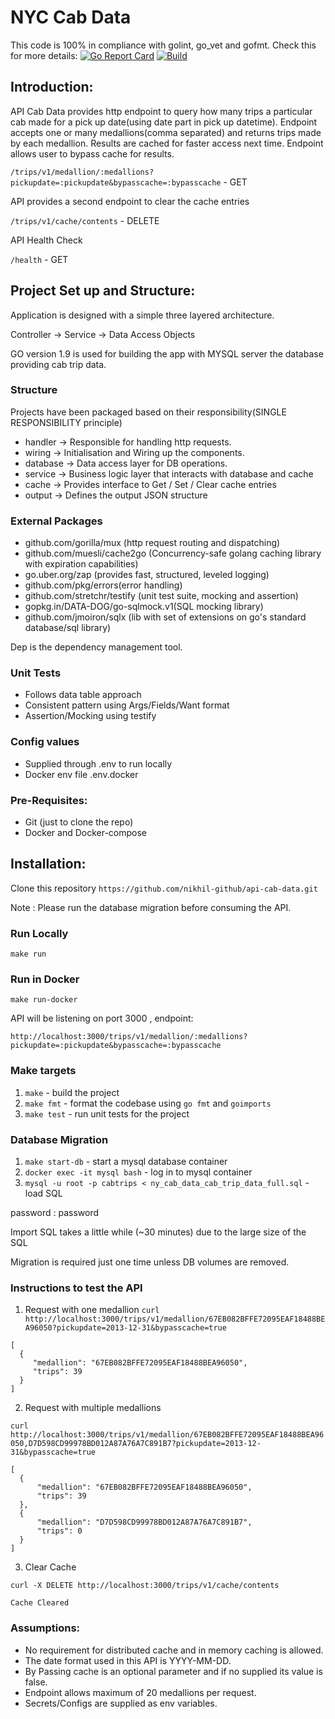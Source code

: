 
# NYC Cab Data

This code is 100% in compliance with golint, go_vet and gofmt. Check this for more details: [![Go Report Card](https://goreportcard.com/badge/github.com/nikhil-github/api-cab-data)](https://goreportcard.com/report/github.com/nikhil-github/api-cab-data) [![Build](https://travis-ci.org/nikhil-github/api-cab-data.svg?branch=master)](https://travis-ci.org/nikhil-github/api-cab-data)


## Introduction:

API Cab Data provides http endpoint to query how many trips a particular cab made for a pick up date(using date part in pick up datetime). Endpoint accepts one or many medallions(comma separated) and returns trips made by each medallion.
Results are cached for faster access next time. Endpoint allows user to bypass cache for results.

`/trips/v1/medallion/:medallions?pickupdate=:pickupdate&bypasscache=:bypasscache` - GET

API provides a second endpoint to clear the cache entries

`/trips/v1/cache/contents` - DELETE

API Health Check

`/health` - GET

## Project Set up and Structure:

Application is designed with a simple three layered architecture.

Controller -> Service -> Data Access Objects

GO version 1.9 is used for building the app with MYSQL server the database providing cab trip data.

### Structure
Projects have been packaged based on their responsibility(SINGLE RESPONSIBILITY principle)
- handler -> Responsible for handling http requests.
- wiring -> Initialisation and Wiring up the components.
- database -> Data access layer for DB operations.
- service -> Business logic layer that interacts with database and cache
- cache -> Provides interface to Get / Set / Clear cache entries
- output -> Defines the output JSON structure

### External Packages
- github.com/gorilla/mux (http request routing and dispatching)
- github.com/muesli/cache2go (Concurrency-safe golang caching library with expiration capabilities)
- go.uber.org/zap (provides fast, structured, leveled logging)
- github.com/pkg/errors(error handling)
- github.com/stretchr/testify (unit test suite, mocking and assertion)
- gopkg.in/DATA-DOG/go-sqlmock.v1(SQL mocking library)
- github.com/jmoiron/sqlx (lib with set of extensions on go's standard database/sql library)

Dep is the dependency management tool.

### Unit Tests
- Follows data table approach
- Consistent pattern using Args/Fields/Want format
- Assertion/Mocking using testify

### Config values
- Supplied through .env to run locally
- Docker env file .env.docker

### Pre-Requisites:
- Git (just to clone the repo)
- Docker and Docker-compose

## Installation:
 Clone this repository
`https://github.com/nikhil-github/api-cab-data.git`

Note : Please run the database migration before consuming the API.

### Run Locally

`make run`

### Run in Docker

`make run-docker`

API will be listening on port 3000 , endpoint:

`http://localhost:3000/trips/v1/medallion/:medallions?pickupdate=:pickupdate&bypasscache=:bypasscache`


### Make targets

1. `make` - build the project
2. `make fmt` - format the codebase using `go fmt` and `goimports`
3. `make test` - run unit tests for the project

### Database Migration

1. `make start-db` - start a mysql database container
2. `docker exec -it mysql bash` - log in to mysql container
3. `mysql -u root -p cabtrips < ny_cab_data_cab_trip_data_full.sql` - load SQL

password : password

Import SQL takes a little while (~30 minutes) due to the large size of the SQL

Migration is required just one time unless DB volumes are removed.

### Instructions to test the API

 1. Request with one medallion
 `curl http://localhost:3000/trips/v1/medallion/67EB082BFFE72095EAF18488BEA96050?pickupdate=2013-12-31&bypasscache=true`

   ```
   [
     {
        "medallion": "67EB082BFFE72095EAF18488BEA96050",
        "trips": 39
     }
   ]
   ```
  2. Request with multiple medallions

  `curl http://localhost:3000/trips/v1/medallion/67EB082BFFE72095EAF18488BEA96050,D7D598CD99978BD012A87A76A7C891B7?pickupdate=2013-12-31&bypasscache=true`

  ```
  [
    {
        "medallion": "67EB082BFFE72095EAF18488BEA96050",
        "trips": 39
    },
    {
        "medallion": "D7D598CD99978BD012A87A76A7C891B7",
        "trips": 0
    }
  ]
  ```

  3. Clear Cache

  `curl -X DELETE http://localhost:3000/trips/v1/cache/contents`

  ```
  Cache Cleared
  ```
### Assumptions:
- No requirement for distributed cache and in memory caching is allowed.
- The date format used in this API is YYYY-MM-DD.
- By Passing cache is an optional parameter and if no supplied its value is false.
- Endpoint allows maximum of 20 medallions per request.
- Secrets/Configs are supplied as env variables.
